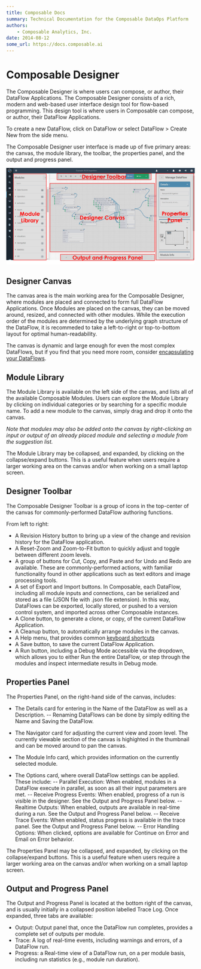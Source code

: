 ```yaml
---
title: Composable Docs
summary: Technical Documentation for the Composable DataOps Platform
authors:
    - Composable Analytics, Inc.
date: 2014-08-12
some_url: https://docs.composable.ai
---
```


# Composable Designer

The Composable Designer is where users can compose, or author, their DataFlow Applications. The Composable Designer consists of a rich, modern and web-based user interface design tool for flow-based programming. This design tool is where users in Composable can compose, or author, their DataFlow Applications.

To create a new DataFlow, click on DataFlow or select DataFlow > Create New from the side menu.

The Composable Designer user interface is made up of five primary areas: the canvas, the module library, the toolbar, the properties panel, and the output and progress panel.


![Composable DataFlow Application](img/03.02.Img_1.png)


## Designer Canvas

The canvas area is the main working area for the Composable Designer, where modules are placed and connected to form full DataFlow Applications. Once Modules are placed on the canvas, they can be moved around, resized, and connected with other modules. While the execution order of the modules are determined by the underlying graph structure of the DataFlow, it is recommeded to take a left-to-right or top-to-bottom layout for optimal human-readability.

The canvas is dynamic and large enough for even the most complex DataFlows, but if you find that you need more room, consider [encapsulating your DataFlows](./03.Keyboard-Shortcuts.md).

## Module Library

The Module Library is available on the left side of the canvas, and lists all of the available Composable Modules. Users can explore the Module Library by clicking on individual categories or by searching for a specific module name. To add a new module to the canvas, simply drag and drop it onto the canvas.

*Note that modules may also be added onto the canvas by right-clicking an input or output of an already placed module and selecting a module from the suggestion list.*

The Module Library may be collapsed, and expanded, by clicking on the collapse/expand buttons. This is a useful feature when users require a larger working area on the canvas and/or when working on a small laptop screen.

## Designer Toolbar

The Composable Designer Toolbar is a group of icons in the top-center of the canvas for commonly-performed DataFlow authoring functions.

From left to right:

- A Revision History button to bring up a view of the change and revision history for the DataFlow application.
- A Reset-Zoom and Zoom-to-Fit button to quickly adjust and toggle between different zoom levels. 
- A group of buttons for Cut, Copy, and Paste and for Undo and Redo are available. These are commonly-performed actions, with familiar functionality found in other applications such as text editors and image processing tools.
- A set of Export and Import buttons. In Composable, each DataFlow, including all module inputs and connections, can be serialized and stored as a file (JSON file with .json file extension). In this way, DataFlows can be exported, locally stored, or pushed to a version control system, and imported across other Composable instances.
- A Clone button, to generate a clone, or copy, of the current DataFlow Application.
- A Cleanup button, to automatically arrange modules in the canvas.
- A Help menu, that provides common [keyboard shortcuts](../3.2.1-keyboard-Shortcuts.md)
- A Save button, to save the current DataFlow Application.
- A Run button, including a Debug Mode accessible via the dropdown, which allows you to either Run the entire DataFlow, or step through the modules and inspect intermediate results in Debug mode.

## Properties Panel

The Properties Panel, on the right-hand side of the canvas, includes:

- The Details card for entering in the Name of the DataFlow as well as a Description.
-- Renaming DataFlows can be done by simply editing the Name and Saving the DataFlow.

- The Navigator card for adjusting the current view and zoom level. The currently viewable section of the canvas is highighted in the thumbnail and can be moved around to pan the canvas.
- The Module Info card, which provides information on the currently selected module.
- The Options card, where overall DataFlow settings can be applied. These include:
-- Parallel Execution: When enabled, modules in a DataFlow execute in parallel, as soon as all their input parameters are met.
-- Receive Progress Events: When enabled, progress of a run is visible in the designer. See the Output and Progress Panel below.
-- Realtime Outputs: When enabled, outputs are available in real-time during a run.  See the Output and Progress Panel below.
-- Receive Trace Events: When enabled, status progress is available in the trace panel.  See the Output and Progress Panel below.
-- Error Handling Options: When clicked, options are available for Continue on Error and Email on Error behavior.

The Properties Panel may be collapsed, and expanded, by clicking on the collapse/expand buttons. This is a useful feature when users require a larger working area on the canvas and/or when working on a small laptop screen.

## Output and Progress Panel

The Output and Progress Panel is located at the bottom right of the canvas, and is usually initially in a collapsed position labelled Trace Log. Once expanded, three tabs are available:

- Output: Output panel that, once the DataFlow run completes, provides a complete set of outputs per module.
- Trace: A log of real-time events, including warnings and errors, of a DataFlow run.
- Progress: a Real-time view of a DataFlow run, on a per module basis, including run statistics (e.g., module run duration).